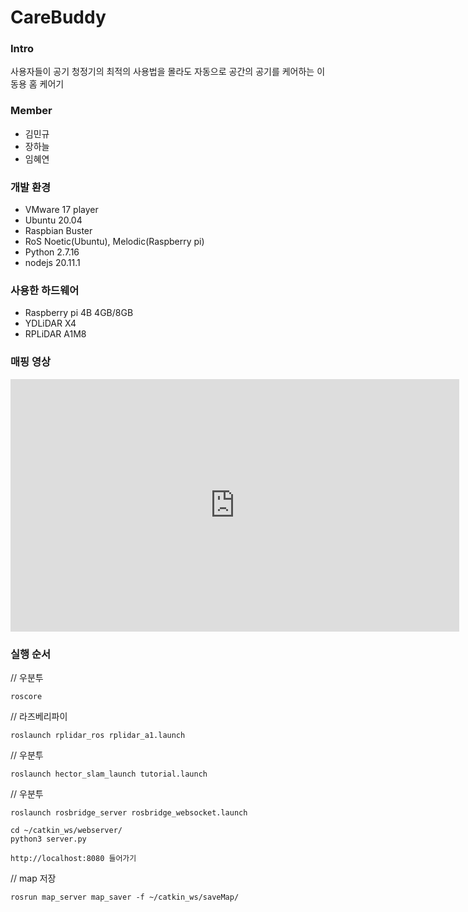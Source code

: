 # CareBuddy

### Intro
사용자들이 공기 청정기의 최적의 사용법을 몰라도 자동으로 공간의 공기를 케어하는 이동용 홈 케어기

### Member
- 김민규
- 장하늘
- 임혜연

### 개발 환경
- VMware 17 player
- Ubuntu 20.04
- Raspbian Buster
- RoS Noetic(Ubuntu), Melodic(Raspberry pi)
- Python 2.7.16
- nodejs 20.11.1

### 사용한 하드웨어
- Raspberry pi 4B 4GB/8GB
- YDLiDAR X4
- RPLiDAR A1M8

### 매핑 영상
<iframe width="718" height="404" src="https://www.youtube.com/embed/ebhQJ1M6wfo" title="CareBuddy Mapping" frameborder="0" allow="accelerometer; autoplay; clipboard-write; encrypted-media; gyroscope; picture-in-picture; web-share" allowfullscreen></iframe>

### 실행 순서
// 우분투

    roscore

// 라즈베리파이

    roslaunch rplidar_ros rplidar_a1.launch 

// 우분투

    roslaunch hector_slam_launch tutorial.launch

// 우분투

    roslaunch rosbridge_server rosbridge_websocket.launch

    cd ~/catkin_ws/webserver/
    python3 server.py

    http://localhost:8080 들어가기

// map 저장

    rosrun map_server map_saver -f ~/catkin_ws/saveMap/

